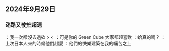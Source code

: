 ## 2024年9月29日
### 迷路又被拍超速

：我一次都沒去過欸 > <
：可是你的 Green Cube 大家都超喜歡
：蛤真的嗎？
：上次日本人來的時候他們超愛
：他們的快樂建築在我的痛苦之上